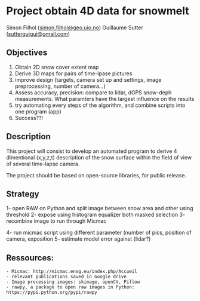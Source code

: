 # Project obtain 4D data for snowmelt

Simon Filhol (simon.filhol@geo.uio.no)
Guillaume Sutter (sutterguigui@gmail.com)

## Objectives

 1. Obtain 2D snow cover extent map
 2. Derive 3D maps for pairs of time-lpase pictures
 3. improve design (targets, camera set up and settings, image preprocessing, number of camera...)
 4. Assess accuracy, precision: compare to lidar, dGPS snow-deph measurements. What paramters have the largest influence on the results
 5. try automating every steps of the algorithm, and combine scripts into one program (app)
 5. Success??!

## Description

This project will consist to develop an automated program to derive 4 dimentional (x,y,z,t) description of the snow surface within the field of view of several time-lapse camera.

The project should be based on open-source libraries, for public release. 

## Strategy

1- open RAW on Python and split image between snow area and other using threshold
2- expose using histogram equalizer both masked selection
3- recombine image to run through Micmac

4- run micmac script using different parameter (number of pics, position of camera, exposition
5- estimate model error against (lidar?)



## Ressources:

    - Micmac: http://micmac.ensg.eu/index.php/Accueil
    - relevant publications saved in Google drive
    - Image processing images: skimage, openCV, Pillow
    - rawpy, a package to open raw images in Python: https://pypi.python.org/pypi/rawpy
